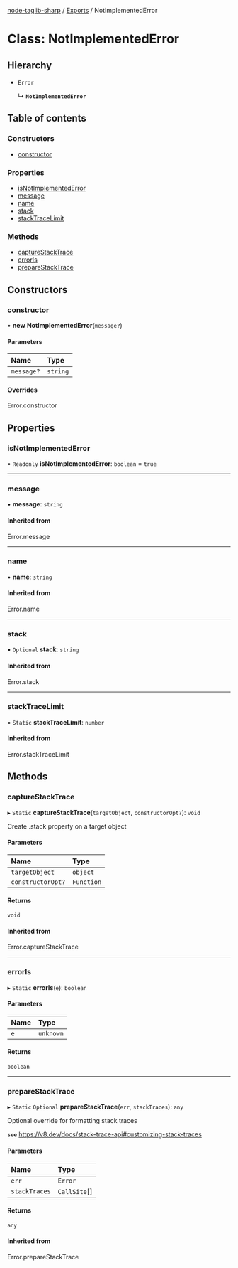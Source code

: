 [node-taglib-sharp](../README.md) / [Exports](../modules.md) / NotImplementedError

# Class: NotImplementedError

## Hierarchy

- `Error`

  ↳ **`NotImplementedError`**

## Table of contents

### Constructors

- [constructor](NotImplementedError.md#constructor)

### Properties

- [isNotImplementedError](NotImplementedError.md#isnotimplementederror)
- [message](NotImplementedError.md#message)
- [name](NotImplementedError.md#name)
- [stack](NotImplementedError.md#stack)
- [stackTraceLimit](NotImplementedError.md#stacktracelimit)

### Methods

- [captureStackTrace](NotImplementedError.md#capturestacktrace)
- [errorIs](NotImplementedError.md#erroris)
- [prepareStackTrace](NotImplementedError.md#preparestacktrace)

## Constructors

### constructor

• **new NotImplementedError**(`message?`)

#### Parameters

| Name | Type |
| :------ | :------ |
| `message?` | `string` |

#### Overrides

Error.constructor

## Properties

### isNotImplementedError

• `Readonly` **isNotImplementedError**: `boolean` = `true`

___

### message

• **message**: `string`

#### Inherited from

Error.message

___

### name

• **name**: `string`

#### Inherited from

Error.name

___

### stack

• `Optional` **stack**: `string`

#### Inherited from

Error.stack

___

### stackTraceLimit

▪ `Static` **stackTraceLimit**: `number`

#### Inherited from

Error.stackTraceLimit

## Methods

### captureStackTrace

▸ `Static` **captureStackTrace**(`targetObject`, `constructorOpt?`): `void`

Create .stack property on a target object

#### Parameters

| Name | Type |
| :------ | :------ |
| `targetObject` | `object` |
| `constructorOpt?` | `Function` |

#### Returns

`void`

#### Inherited from

Error.captureStackTrace

___

### errorIs

▸ `Static` **errorIs**(`e`): `boolean`

#### Parameters

| Name | Type |
| :------ | :------ |
| `e` | `unknown` |

#### Returns

`boolean`

___

### prepareStackTrace

▸ `Static` `Optional` **prepareStackTrace**(`err`, `stackTraces`): `any`

Optional override for formatting stack traces

**`see`** https://v8.dev/docs/stack-trace-api#customizing-stack-traces

#### Parameters

| Name | Type |
| :------ | :------ |
| `err` | `Error` |
| `stackTraces` | `CallSite`[] |

#### Returns

`any`

#### Inherited from

Error.prepareStackTrace
